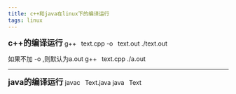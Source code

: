 ```yaml
---
title: c++和java在linux下的编译运行
tags: linux
---
```


<font size = 4>**c++的编译运行**</font>
g++ &ensp;text.cpp -o &ensp;text.out
./text.out

如果不加 -o ,则默认为a.out
g++ &ensp;text.cpp 
./a.out
******

<font size = 4>**java的编译运行**</font>
javac &ensp;Text.java
java &ensp;Text




